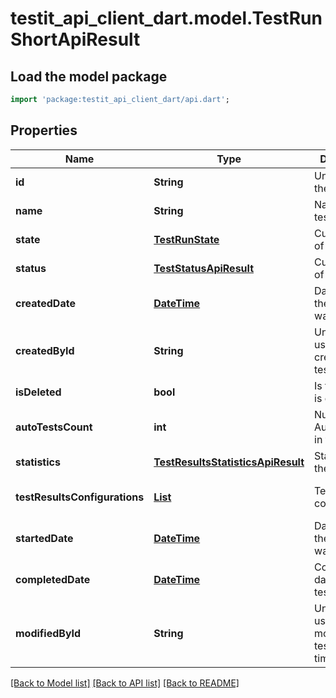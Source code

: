 # testit_api_client_dart.model.TestRunShortApiResult

## Load the model package
```dart
import 'package:testit_api_client_dart/api.dart';
```

## Properties
Name | Type | Description | Notes
------------ | ------------- | ------------- | -------------
**id** | **String** | Unique ID of the test run | 
**name** | **String** | Name of the test run | 
**state** | [**TestRunState**](TestRunState.md) | Current state of the test run | 
**status** | [**TestStatusApiResult**](TestStatusApiResult.md) | Current status of the test run | 
**createdDate** | [**DateTime**](DateTime.md) | Date when the test run was created | 
**createdById** | **String** | Unique ID of user who created the test run | 
**isDeleted** | **bool** | Is the test run is deleted | 
**autoTestsCount** | **int** | Number of AutoTests run in the test run | 
**statistics** | [**TestResultsStatisticsApiResult**](TestResultsStatisticsApiResult.md) | Statistics of the test run | 
**testResultsConfigurations** | [**List<ConfigurationShortApiResult>**](ConfigurationShortApiResult.md) | Test results configurations | [default to const []]
**startedDate** | [**DateTime**](DateTime.md) | Date when the test run was started | [optional] 
**completedDate** | [**DateTime**](DateTime.md) | Completion date of the test run | [optional] 
**modifiedById** | **String** | Unique ID of user who modified the test run last time | [optional] 

[[Back to Model list]](../README.md#documentation-for-models) [[Back to API list]](../README.md#documentation-for-api-endpoints) [[Back to README]](../README.md)


